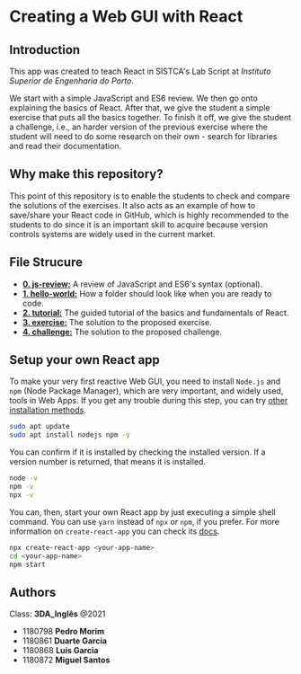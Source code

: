 # Creating a Web GUI with React

## Introduction

This app was created to teach React in SISTCA's Lab Script at *Instituto Superior de Engenharia do Porto*.

We start with a simple JavaScript and ES6 review. We then go onto explaining the basics of React. After that, we give the student a simple exercise that puts all the basics together. To finish it off, we give the student a challenge, i.e., an harder version of the previous exercise where the student will need to do some research on their own - search for libraries and read their documentation.

## Why make this repository?

This point of this repository is to enable the students to check and compare the solutions of the exercises. It also acts as an example of how to save/share your React code in GitHub, which is highly recommended to the students to do since it is an important skill to acquire because version controls systems are widely used in the current market.

## File Strucure

- [**0. js-review:**](https://github.com/pmorim/sistca-react/tree/master/0.%20js-review) A review of JavaScript and ES6's syntax (optional).
- [**1. hello-world:**](https://github.com/pmorim/sistca-react/tree/master/1.%20hello-world) How a folder should look like when you are ready to code.
- [**2. tutorial:**](https://github.com/pmorim/sistca-react/tree/master/2.%20tutorial) The guided tutorial of the basics and fundamentals of React.
- [**3. exercise:**](https://github.com/pmorim/sistca-react/tree/master/3.%20exercise) The solution to the proposed exercise.
- [**4. challenge:**](https://github.com/pmorim/sistca-react/tree/master/4.%20challenge) The solution to the proposed challenge.

## Setup your own React app

To make your very first reactive Web GUI, you need to install `Node.js` and `npm` (Node Package Manager), which are very important, and widely used, tools in Web Apps. If you get any trouble during this step, you can try [other installation methods](https://www.digitalocean.com/community/tutorials/how-to-install-node-js-on-ubuntu-20-04).

```bash
sudo apt update
sudo apt install nodejs npm -y
```

You can confirm if it is installed by checking the installed version. If a version number is returned, that means it is installed.

```bash
node -v
npm -v
npx -v
```

You can, then, start your own React app by just executing a simple shell command. You can use `yarn` instead of `npx` or `npm`, if you prefer. For more information on `create-react-app` you can check its [docs](https://create-react-app.dev/docs/getting-started/).

```bash
npx create-react-app <your-app-name>
cd <your-app-name>
npm start
```

## Authors

Class: **3DA_Inglês** @2021

- 1180798 **Pedro Morim**
- 1180861 **Duarte Garcia**
- 1180868 **Luís Garcia**
- 1180872 **Miguel Santos**
